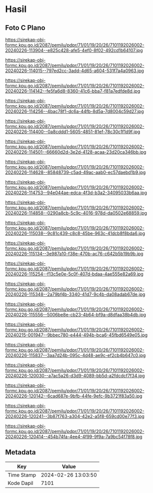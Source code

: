 # Hasil

## Foto C Plano

https://sirekap-obj-formc.kpu.go.id/2087/pemilu/pdpr/71/01/19/20/26/7101192026002-20240226-113904--e825c428-afe5-4ef0-8f02-492cd1b64107.jpg

https://sirekap-obj-formc.kpu.go.id/2087/pemilu/pdpr/71/01/19/20/26/7101192026002-20240226-114015--797ed2cc-3add-4d65-a604-531f7a4a0963.jpg

https://sirekap-obj-formc.kpu.go.id/2087/pemilu/pdpr/71/01/19/20/26/7101192026002-20240226-114142--fe5fa6d8-8360-41c6-bba7-f81a7edfde8d.jpg

https://sirekap-obj-formc.kpu.go.id/2087/pemilu/pdpr/71/01/19/20/26/7101192026002-20240226-114256--4bac78f1-dc6a-44fb-8d5a-7d8004c59d27.jpg

https://sirekap-obj-formc.kpu.go.id/2087/pemilu/pdpr/71/01/19/20/26/7101192026002-20240226-114400--0a8cddd1-5605-4851-81ef-78c30c1f1d9f.jpg

https://sirekap-obj-formc.kpu.go.id/2087/pemilu/pdpr/71/01/19/20/26/7101192026002-20240226-114501--66660d2d-3e2d-4128-acaa-23d20ca346bb.jpg

https://sirekap-obj-formc.kpu.go.id/2087/pemilu/pdpr/71/01/19/20/26/7101192026002-20240226-114628--85848739-c5ad-49ac-aab0-ec57daebd1b9.jpg

https://sirekap-obj-formc.kpu.go.id/2087/pemilu/pdpr/71/01/19/20/26/7101192026002-20240226-114753--94e044ae-edca-4f3d-b3a2-34095033b6aa.jpg

https://sirekap-obj-formc.kpu.go.id/2087/pemilu/pdpr/71/01/19/20/26/7101192026002-20240226-114858--0290a8cb-5c9c-4016-978d-da0502e68859.jpg

https://sirekap-obj-formc.kpu.go.id/2087/pemilu/pdpr/71/01/19/20/26/7101192026002-20240226-115038--9c81c439-c8c8-45be-963c-41dcb8f8bda6.jpg

https://sirekap-obj-formc.kpu.go.id/2087/pemilu/pdpr/71/01/19/20/26/7101192026002-20240226-115134--3e987a10-f38e-470b-ac76-c642b5b19b9b.jpg

https://sirekap-obj-formc.kpu.go.id/2087/pemilu/pdpr/71/01/19/20/26/7101192026002-20240226-115254--f13c5e0e-5c0f-407d-bdaa-4ae555e82a69.jpg

https://sirekap-obj-formc.kpu.go.id/2087/pemilu/pdpr/71/01/19/20/26/7101192026002-20240226-115348--2a79bf4b-3340-41d7-9c4b-da08adab67de.jpg

https://sirekap-obj-formc.kpu.go.id/2087/pemilu/pdpr/71/01/19/20/26/7101192026002-20240226-115556--5006be8e-cb23-4b64-bf9a-d8dfaa38b4db.jpg

https://sirekap-obj-formc.kpu.go.id/2087/pemilu/pdpr/71/01/19/20/26/7101192026002-20240215-001947--9bbec780-e444-494b-bca6-45fbd6549e05.jpg

https://sirekap-obj-formc.kpu.go.id/2087/pemilu/pdpr/71/01/19/20/26/7101192026002-20240226-115837--3aa7d24b-095c-4d48-ae9c-ef2cb4b647c0.jpg

https://sirekap-obj-formc.kpu.go.id/2087/pemilu/pdpr/71/01/19/20/26/7101192026002-20240226-120030--a7ac5a26-d3d9-4089-bb5d-a2fdcdcf7f34.jpg

https://sirekap-obj-formc.kpu.go.id/2087/pemilu/pdpr/71/01/19/20/26/7101192026002-20240226-120142--6cad687e-9bfb-44fe-9efc-9b3721f83a50.jpg

https://sirekap-obj-formc.kpu.go.id/2087/pemilu/pdpr/71/01/19/20/26/7101192026002-20240226-120241--3b87f763-a304-42e2-a5f8-659cd00e77f3.jpg

https://sirekap-obj-formc.kpu.go.id/2087/pemilu/pdpr/71/01/19/20/26/7101192026002-20240226-120414--454b74fa-4ee4-4f99-9f9a-7a9bc54f78f8.jpg


## Metadata

| Key        | Value               |
| ---------- | ------------------- |
| Time Stamp | 2024-02-26 13:03:50 |
| Kode Dapil | 7101                |



